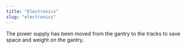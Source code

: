 ```yaml
---
title: "Electronics"
slug: "electronics"
---
```


The power supply has been moved from the gantry to the tracks to save space and weight on the gantry.
